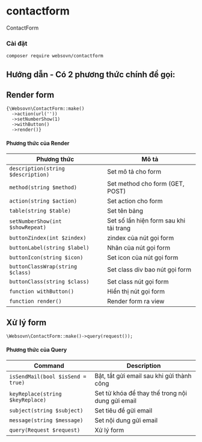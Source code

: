 # contactform
ContactForm


### Cài đặt
```
composer require websovn/contactform
```

## Hướng dẫn - Có 2 phương thức chính để gọi:
## Render form
```
{\Websovn\ContactForm::make()
  ->action(url(''))
  ->setNumberShow(1)
  ->withButton()
  ->render()}
```
#### Phương thức của Render
| Phương thức | Mô tả |
| --- | --- |
| `description(string $description)` | Set mô tả cho form |
| `method(string $method)` | Set method cho form (GET, POST) |
| `action(string $action)` | Set action cho form |
| `table(string $table)` | Set tên bảng |
| `setNumberShow(int $showRepeat)` | Set số lần hiện form sau khi tải trang |
| `buttonZindex(int $zindex)` | zindex của nút gọi form |
| `buttonLabel(string $label)` | Nhãn của nút gọi form |
| `buttonIcon(string $icon)` | Set icon của nút gọi form |
| `buttonClassWrap(string $class)` | Set class div bao nút gọi form |
| `buttonClass(string $class)` | Set class nút gọi form |
| `function withButton()` | Hiển thị nút gọi form |
| `function render()` | Render form ra view |



## Xử lý form
```
\Websovn\ContactForm::make()->query(request());
```
#### Phương thức của Query
| Command | Description |
| --- | --- |
| `isSendMail(bool $isSend = true)` | Bật, tắt gửi email sau khi gửi thành công |
| `keyReplace(string $keyReplace)` | Set từ khóa để thay thế trong nội dung gửi email |
| `subject(string $subject)` | Set tiêu đề gửi email |
| `message(string $message)` | Set nội dung gửi email |
| `query(Request $request)` | Xử lý form |



